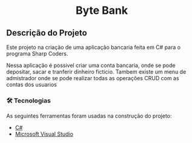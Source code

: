 <h1 align="center">Byte Bank</h1>

## Descrição do Projeto

<p align="left">Este projeto na criação de uma aplicação bancaria feita em C# para o programa Sharp Coders.</p>

<p align="left">Nessa aplicação é possivel criar uma conta bancaria, onde se pode depositar, sacar e tranferir dinheiro ficticio. Tambem existe um menu de admistrador onde se pode realizar todas as operações CRUD com as contas dos usuarios </p>

### 🛠 Tecnologias

As seguintes ferramentas foram usadas na construção do projeto:

- [C#](https://learn.microsoft.com/pt-br/dotnet/csharp/)
- [Microsoft Visual Studio](https://visualstudio.microsoft.com/pt-br/)
